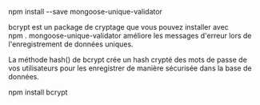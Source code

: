 npm install --save mongoose-unique-validator

bcrypt est un package de cryptage que vous pouvez installer avec  
npm . mongoose-unique-validator améliore les messages d'erreur lors de l'enregistrement de données uniques.

La méthode hash() de bcrypt crée un hash crypté des mots de passe de vos utilisateurs pour les enregistrer de manière sécurisée dans la base de données.

npm install bcrypt
